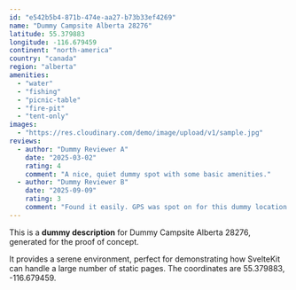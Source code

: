 ```yaml
---
id: "e542b5b4-871b-474e-aa27-b73b33ef4269"
name: "Dummy Campsite Alberta 28276"
latitude: 55.379883
longitude: -116.679459
continent: "north-america"
country: "canada"
region: "alberta"
amenities:
  - "water"
  - "fishing"
  - "picnic-table"
  - "fire-pit"
  - "tent-only"
images:
  - "https://res.cloudinary.com/demo/image/upload/v1/sample.jpg"
reviews:
  - author: "Dummy Reviewer A"
    date: "2025-03-02"
    rating: 4
    comment: "A nice, quiet dummy spot with some basic amenities."
  - author: "Dummy Reviewer B"
    date: "2025-09-09"
    rating: 3
    comment: "Found it easily. GPS was spot on for this dummy location."
---
```


This is a **dummy description** for Dummy Campsite Alberta 28276, generated for the proof of concept.

It provides a serene environment, perfect for demonstrating how SvelteKit can handle a large number of static pages. The coordinates are 55.379883, -116.679459.
